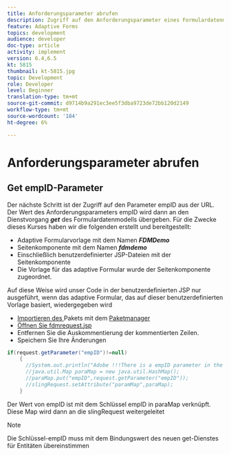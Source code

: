 ```yaml
---
title: Anforderungsparameter abrufen
description: Zugriff auf den Anforderungsparameter eines Formulardatenmodells auf den Vorausfülldienst
feature: Adaptive Forms
topics: development
audience: developer
doc-type: article
activity: implement
version: 6.4,6.5
kt: 5815
thumbnail: kt-5815.jpg
topic: Development
role: Developer
level: Beginner
translation-type: tm+mt
source-git-commit: d9714b9a291ec3ee5f3dba9723de72bb120d2149
workflow-type: tm+mt
source-wordcount: '184'
ht-degree: 6%

---
```


# Anforderungsparameter abrufen

## Get empID-Parameter

Der nächste Schritt ist der Zugriff auf den Parameter empID aus der URL. Der Wert des Anforderungsparameters empID wird dann an den Dienstvorgang **_get_** des Formulardatenmodells übergeben.
Für die Zwecke dieses Kurses haben wir die folgenden erstellt und bereitgestellt:

* Adaptive Formularvorlage mit dem Namen **_FDMDemo_**
* Seitenkomponente mit dem Namen **_fdmdemo_**
* Einschließlich benutzerdefinierter JSP-Dateien mit der Seitenkomponente
* Die Vorlage für das adaptive Formular wurde der Seitenkomponente zugeordnet.

Auf diese Weise wird unser Code in der benutzerdefinierten JSP nur ausgeführt, wenn das adaptive Formular, das auf dieser benutzerdefinierten Vorlage basiert, wiedergegeben wird

* [Importieren des ](assets/template-page-component.zip) Pakets mit dem  [Paketmanager](http://localhost:4502/crx/packmgr/index.jsp)
* [Öffnen Sie fdmrequest.jsp](http://localhost:4502/crx/de/index.jsp#/apps/fdmdemo/component/page/fdmdemo/fdmrequest.jsp)
* Entfernen Sie die Auskommentierung der kommentierten Zeilen.
* Speichern Sie Ihre Änderungen

```java
if(request.getParameter("empID")!=null)
    {
      //System.out.println("Adobe !!!There is a empID parameter in the request "+request.getParameter("empID"));
      //java.util.Map paraMap = new java.util.HashMap();
      //paraMap.put("empID",request.getParameter("empID"));
      //slingRequest.setAttribute("paramMap",paraMap);
    }
```

Der Wert von empID ist mit dem Schlüssel empID in paraMap verknüpft. Diese Map wird dann an die slingRequest weitergeleitet

>[!NOTE]
>
>Die Schlüssel-empID muss mit dem Bindungswert des neuen get-Dienstes für Entitäten übereinstimmen
